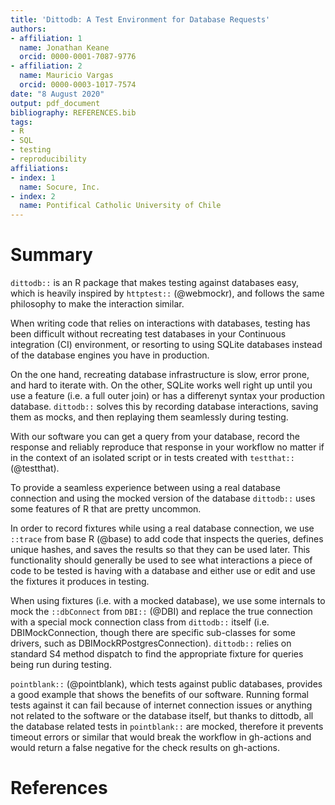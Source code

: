 ```yaml
---
title: 'Dittodb: A Test Environment for Database Requests'
authors:
- affiliation: 1
  name: Jonathan Keane
  orcid: 0000-0001-7087-9776
- affiliation: 2
  name: Mauricio Vargas
  orcid: 0000-0003-1017-7574
date: "8 August 2020"
output: pdf_document
bibliography: REFERENCES.bib
tags:
- R
- SQL
- testing
- reproducibility
affiliations:
- index: 1
  name: Socure, Inc.
- index: 2
  name: Pontifical Catholic University of Chile
---
```


# Summary

`dittodb::` is an R package that makes testing against databases easy, which is heavily inspired by `httptest::` (@webmockr), and follows the same philosophy to make the interaction similar.

When writing code that relies on interactions with databases, testing has been difficult without recreating test databases in your Continuous integration (CI) environment, or resorting to using SQLite databases instead of the database engines you have in production.

On the one hand, recreating database infrastructure is slow, error prone, and hard to iterate with. On the other, SQLite works well right up until you use a feature (i.e. a full outer join) or has a differenyt syntax your production database. `dittodb::` solves this by recording database interactions, saving them as mocks, and then replaying them seamlessly during testing.

With our software you can get a query from your database, record the response and reliably reproduce that response in your workflow no matter if in the context of an isolated script or in tests created with `testthat::` (@testthat).

To provide a seamless experience between using a real database connection and using the mocked version of the database `dittodb::` uses some features of R that are pretty uncommon.

In order to record fixtures while using a real database connection, we use `::trace` from base R (@base) to add code that inspects the queries, defines unique hashes, and saves the results so that they can be used later. This functionality should generally be used to see what interactions a piece of code to be tested is having with a database and either use or edit and use the fixtures it produces in testing.

When using fixtures (i.e. with a mocked database), we use some internals to mock the `::dbConnect` from `DBI::` (@DBI) and replace the true connection with a special mock connection class from `dittodb::` itself (i.e. DBIMockConnection, though there are specific sub-classes for some drivers, such as DBIMockRPostgresConnection). `dittodb::` relies on standard S4 method dispatch to find the appropriate fixture for queries being run during testing.

`pointblank::` (@pointblank), which tests against public databases, provides a good example that shows the benefits of our software. Running formal tests against it can fail because of internet connection issues or anything not related to the software or the database itself, but thanks to dittodb, all the database related tests in `pointblank::`  are mocked, therefore it prevents timeout errors or similar that would break the workflow in gh-actions and would return a false negative for the check results on gh-actions.

# References
